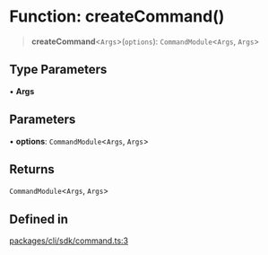 # Function: createCommand()

> **createCommand**\<`Args`\>(`options`): `CommandModule`\<`Args`, `Args`\>

## Type Parameters

• **Args**

## Parameters

• **options**: `CommandModule`\<`Args`, `Args`\>

## Returns

`CommandModule`\<`Args`, `Args`\>

## Defined in

[packages/cli/sdk/command.ts:3](https://github.com/andreisergiu98/baeta/blob/4c16a2c8fa14b6d48e42b6a2c2893542bd64b987/packages/cli/sdk/command.ts#L3)
